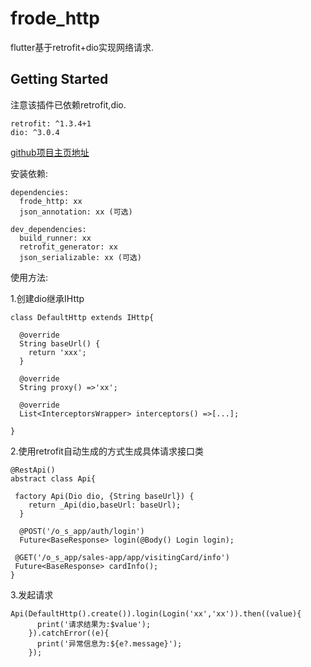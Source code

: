 # frode_http

flutter基于retrofit+dio实现网络请求.

## Getting Started

注意该插件已依赖retrofit,dio.

```
retrofit: ^1.3.4+1
dio: ^3.0.4
```


[github项目主页地址](https://github.com/2628748861/frode_http.git)

安装依赖:

```
dependencies:
  frode_http: xx
  json_annotation: xx (可选)

dev_dependencies:
  build_runner: xx
  retrofit_generator: xx
  json_serializable: xx (可选)
```

使用方法:


1.创建dio继承IHttp

```
class DefaultHttp extends IHttp{

  @override
  String baseUrl() {
    return 'xxx';
  }

  @override
  String proxy() =>'xx';

  @override
  List<InterceptorsWrapper> interceptors() =>[...];

}
```

2.使用retrofit自动生成的方式生成具体请求接口类

```
@RestApi()
abstract class Api{

 factory Api(Dio dio, {String baseUrl}) {
    return _Api(dio,baseUrl: baseUrl);
  }

  @POST('/o_s_app/auth/login')
  Future<BaseResponse> login(@Body() Login login);

 @GET('/o_s_app/sales-app/app/visitingCard/info')
 Future<BaseResponse> cardInfo();
}
```

3.发起请求

```
Api(DefaultHttp().create()).login(Login('xx','xx')).then((value){
      print('请求结果为:$value');
    }).catchError((e){
      print('异常信息为:${e?.message}');
    });
```


















